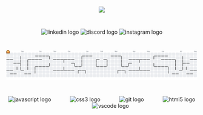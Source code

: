 <br clear="both">

<div align="center">
  <img height="200" src="https://media2.giphy.com/media/v1.Y2lkPTc5MGI3NjExdXBzczcwbnl0a2s3ZThjejFtOGE5bmN4YzMzaDV1cG5yY2Qzem51ZSZlcD12MV9pbnRlcm5hbF9naWZfYnlfaWQmY3Q9Zw/zZg05JXw0PR6Pod1NC/giphy.gif"  />
</div>

###

<br clear="both">

<div align="center">
  <img src="https://raw.githubusercontent.com/maurodesouza/profile-readme-generator/master/src/assets/icons/social/linkedin/default.svg" width="99" height="40" alt="linkedin logo"  />
  <img src="https://raw.githubusercontent.com/maurodesouza/profile-readme-generator/master/src/assets/icons/social/discord/default.svg" width="99" height="40" alt="discord logo"  />
  <img src="https://raw.githubusercontent.com/maurodesouza/profile-readme-generator/master/src/assets/icons/social/instagram/default.svg" width="99" height="40" alt="instagram logo"  />
</div>

###

<br clear="both">

<picture>
  <source media="(prefers-color-scheme: dark)" srcset="https://raw.githubusercontent.com/chrisThab/chrisThab/output/pacman-contribution-graph-dark.svg">
  <source media="(prefers-color-scheme: light)" srcset="https://raw.githubusercontent.com/chrisThab/chrisThab/output/pacman-contribution-graph.svg">
  <img alt="pacman contribution graph" src="https://raw.githubusercontent.com/chrisThab/chrisThab/output/pacman-contribution-graph.svg">
</picture>

###

<br clear="both">

<div align="center">
  <img src="https://cdn.jsdelivr.net/gh/devicons/devicon/icons/javascript/javascript-original.svg" height="auto" alt="javascript logo"  />
  <img width="42" />
  <img src="https://skillicons.dev/icons?i=css" height="40" alt="css3 logo"  />
  <img width="42" />
  <img src="https://cdn.jsdelivr.net/gh/devicons/devicon/icons/git/git-original.svg" height="40" alt="git logo"  />
  <img width="42" />
  <img src="https://cdn.jsdelivr.net/gh/devicons/devicon/icons/html5/html5-original.svg" height="40" alt="html5 logo"  />
  <img width="42" />
  <img src="https://cdn.jsdelivr.net/gh/devicons/devicon/icons/vscode/vscode-original.svg" height="40" alt="vscode logo"  />
</div>

###
